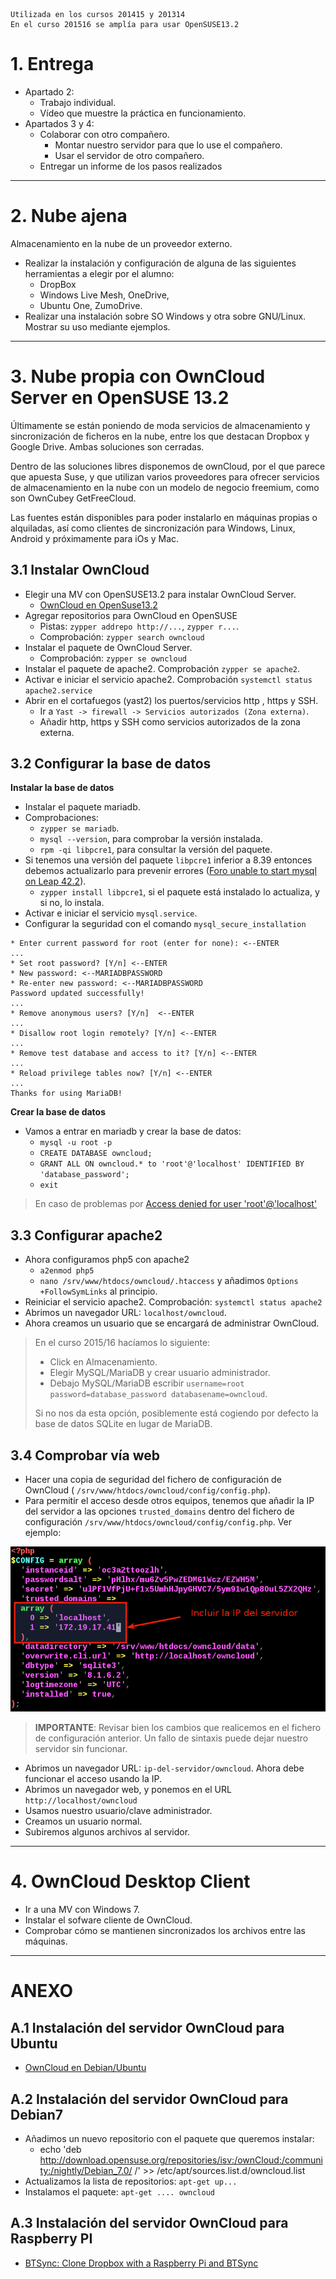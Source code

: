 
```
Utilizada en los cursos 201415 y 201314
En el curso 201516 se amplía para usar OpenSUSE13.2
```

# 1. Entrega

* Apartado 2:
    * Trabajo individual.
    * Vídeo que muestre la práctica en funcionamiento.
* Apartados 3 y 4:
    * Colaborar con otro compañero.
        * Montar nuestro servidor para que lo use el compañero.
        * Usar el servidor de otro compañero.
    * Entregar un informe de los pasos realizados

---

# 2. Nube ajena

Almacenamiento en la nube de un proveedor externo.

* Realizar la instalación y configuración de alguna de las siguientes herramientas a elegir por el alumno:
    * DropBox
    * Windows Live Mesh, OneDrive,
    * Ubuntu One, ZumoDrive.
* Realizar una instalación sobre SO Windows y otra sobre GNU/Linux. Mostrar su uso mediante ejemplos.

---

# 3. Nube propia con OwnCloud Server en OpenSUSE 13.2

Últimamente se están poniendo de moda servicios de almacenamiento y sincronización
de ficheros en la nube, entre los que destacan Dropbox y Google Drive. Ambas soluciones son cerradas.

Dentro de las soluciones libres disponemos de ownCloud, por el que parece
que apuesta Suse, y que utilizan varios proveedores para ofrecer servicios
de almacenamiento en la nube con un modelo de negocio freemium, como son OwnCubey GetFreeCloud.

Las fuentes están disponibles para poder instalarlo en máquinas propias o
 alquiladas, así como clientes de sincronización para Windows, Linux, Android y próximamente para iOs y Mac.

## 3.1 Instalar OwnCloud

* Elegir una MV con OpenSUSE13.2 para instalar OwnCloud Server.
    * [OwnCloud en OpenSuse13.2](https://www.howtoforge.com/owncloud-install-on-opensuse-13.2)
* Agregar repositorios para OwnCloud en OpenSUSE
   * Pistas: `zypper addrepo http://...`, `zypper r...`.
   * Comprobación:  `zypper search owncloud`
* Instalar el paquete de OwnCloud Server.
   * Comprobación: `zypper se owncloud`
* Instalar el paquete de apache2. Comprobación `zypper se apache2`.
* Activar e iniciar el servicio apache2. Comprobación `systemctl status apache2.service`
* Abrir en el cortafuegos (yast2) los puertos/servicios http , https y SSH.
    * Ir a `Yast -> firewall -> Servicios autorizados (Zona externa)`.
    * Añadir http, https y SSH como servicios autorizados de la zona externa.

## 3.2 Configurar la base de datos

**Instalar la base de datos**
* Instalar el paquete mariadb.
* Comprobaciones:
    * `zypper se mariadb`.
    * `mysql --version`, para comprobar la versión instalada.
    * `rpm -qi libpcre1`, para consultar la versión del paquete.
* Si tenemos una versión del paquete `libpcre1` inferior a 8.39
entonces debemos actualizarlo para prevenir errores ([Foro unable to start mysql on Leap 42.2](https://forums.opensuse.org/showthread.php/523357-Unable-to-start-myql-on-Leap-42-2)).
    * `zypper install libpcre1`, si el paquete está instalado lo actualiza, y si no, lo instala.
* Activar e iniciar el servicio `mysql.service`.
* Configurar la seguridad con el comando `mysql_secure_installation`

```
* Enter current password for root (enter for none): <--ENTER
...
* Set root password? [Y/n] <--ENTER
* New password: <--MARIADBPASSWORD
* Re-enter new password: <--MARIADBPASSWORD
Password updated successfully!
...
* Remove anonymous users? [Y/n]  <--ENTER
...
* Disallow root login remotely? [Y/n] <--ENTER
...
* Remove test database and access to it? [Y/n] <--ENTER
...
* Reload privilege tables now? [Y/n] <--ENTER
...
Thanks for using MariaDB!
```

**Crear la base de datos**
* Vamos a entrar en mariadb y crear la base de datos:
    * `mysql -u root -p`
    * `CREATE DATABASE owncloud;`
    * `GRANT ALL ON owncloud.* to 'root'@'localhost' IDENTIFIED BY 'database_password';`
    * `exit`

> En caso de problemas por [Access denied for user 'root'@'localhost'](http://jsbsan.blogspot.com.es/2012/02/solucion-al-problema-error-1045-28000.html)

## 3.3 Configurar apache2

* Ahora configuramos php5 con apache2
    * `a2enmod php5`
    * `nano /srv/www/htdocs/owncloud/.htaccess` y añadimos `Options +FollowSymLinks` al principio.
* Reiniciar el servicio apache2. Comprobación: `systemctl status apache2`
* Abrimos un navegador URL: `localhost/owncloud`.
* Ahora creamos un usuario que se encargará de administrar OwnCloud.

> En el curso 2015/16 hacíamos lo siguiente:
>
> * Click en Almacenamiento.
> * Elegir MySQL/MariaDB y crear usuario administrador.
> * Debajo MySQL/MariaDB escribir `username=root password=database_password databasename=owncloud`.
>
> Si no nos da esta opción, posiblemente está cogiendo por defecto
la base de datos SQLite en lugar de MariaDB.

## 3.4 Comprobar vía web

* Hacer una copia de seguridad del fichero de configuración de OwnCloud ( `/srv/www/htdocs/owncloud/config/config.php`).
* Para permitir el acceso desde otros equipos, tenemos que añadir la IP del servidor a las opciones
`trusted_domains` dentro del fichero de configuración `/srv/www/htdocs/owncloud/config/config.php`. Ver ejemplo:

![owncloud-config-php](./files/owncloud-config-php.png)

> **IMPORTANTE**: Revisar bien los cambios que realicemos en el fichero de configuración anterior. Un fallo de sintaxis puede dejar nuestro servidor sin funcionar.

* Abrimos un navegador URL: `ip-del-servidor/owncloud`. Ahora debe funcionar el acceso usando la IP.
* Abrimos un navegador web, y ponemos en el URL `http://localhost/owncloud`
* Usamos nuestro usuario/clave administrador.
* Creamos un usuario normal.
* Subiremos algunos archivos al servidor.

---

# 4. OwnCloud Desktop Client

* Ir a una MV con Windows 7.
* Instalar el sofware cliente de OwnCloud.
* Comprobar cómo se mantienen sincronizados los archivos entre las máquinas.

---

# ANEXO

## A.1 Instalación del servidor OwnCloud para Ubuntu

* [OwnCloud en Debian/Ubuntu](http://hipertextual.com/archivo/2014/10/owncloud/)

## A.2 Instalación del servidor OwnCloud para Debian7

* Añadimos un nuevo repositorio con el paquete que queremos instalar:
    * echo 'deb http://download.opensuse.org/repositories/isv:/ownCloud:/community:/nightly/Debian_7.0/ /' >> /etc/apt/sources.list.d/owncloud.list
* Actualizamos la lista de repositorios: `apt-get up...`
* Instalamos el paquete: `apt-get .... owncloud`

## A.3 Instalación del servidor OwnCloud para Raspberry PI

* [BTSync: Clone Dropbox with a Raspberry Pi and BTSync](http://reustle.io/blog/btsync-pi)

